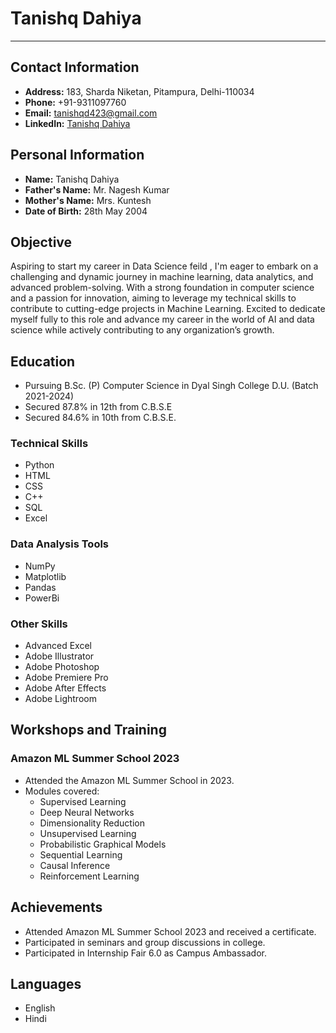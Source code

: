 # Tanishq Dahiya

---

## Contact Information

- **Address:** 183, Sharda Niketan, Pitampura, Delhi-110034
- **Phone:** +91-9311097760
- **Email:** tanishqd423@gmail.com
- **LinkedIn:** [Tanishq Dahiya](https://www.linkedin.com/in/tanishq-dahiya-309681223)

## Personal Information

- **Name:** Tanishq Dahiya
- **Father's Name:** Mr. Nagesh Kumar
- **Mother's Name:** Mrs. Kuntesh
- **Date of Birth:** 28th May 2004

## Objective

Aspiring to start my career in Data Science feild , I'm eager to embark on a challenging and dynamic journey in machine learning, data analytics, and advanced problem-solving. With a strong foundation in computer science and a passion for innovation, aiming to leverage my technical skills to contribute to cutting-edge projects in Machine Learning. Excited to dedicate myself fully to this role and advance my career in the world of AI and data science while actively contributing to any organization’s growth.

## Education

- Pursuing B.Sc. (P) Computer Science in Dyal Singh College D.U. (Batch 2021-2024)
- Secured 87.8% in 12th from C.B.S.E
- Secured 84.6% in 10th from C.B.S.E.

### Technical Skills

- Python
- HTML
- CSS
- C++
- SQL
- Excel

### Data Analysis Tools

- NumPy
- Matplotlib
- Pandas
- PowerBi

### Other Skills

- Advanced Excel
- Adobe Illustrator
- Adobe Photoshop
- Adobe Premiere Pro
- Adobe After Effects
- Adobe Lightroom

## Workshops and Training

### Amazon ML Summer School 2023

- Attended the Amazon ML Summer School in 2023.
- Modules covered: 
  - Supervised Learning
  - Deep Neural Networks
  - Dimensionality Reduction
  - Unsupervised Learning
  - Probabilistic Graphical Models
  - Sequential Learning
  - Causal Inference
  - Reinforcement Learning

## Achievements

- Attended Amazon ML Summer School 2023 and received a certificate.
- Participated in seminars and group discussions in college.
- Participated in Internship Fair 6.0 as Campus Ambassador.

## Languages

- English
- Hindi


